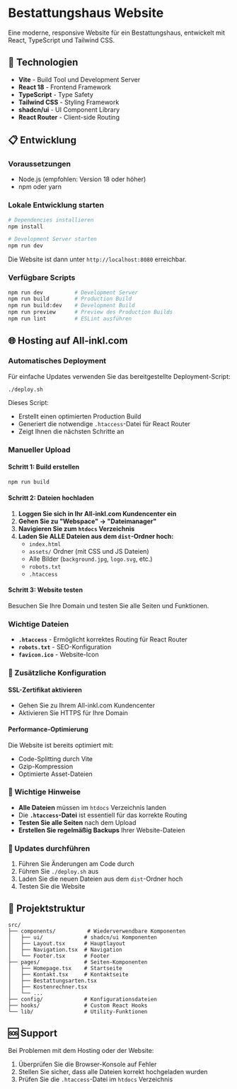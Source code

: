 # Bestattungshaus Website

Eine moderne, responsive Website für ein Bestattungshaus, entwickelt mit React, TypeScript und Tailwind CSS.

## 🚀 Technologien

- **Vite** - Build Tool und Development Server
- **React 18** - Frontend Framework
- **TypeScript** - Type Safety
- **Tailwind CSS** - Styling Framework
- **shadcn/ui** - UI Component Library
- **React Router** - Client-side Routing

## 📋 Entwicklung

### Voraussetzungen
- Node.js (empfohlen: Version 18 oder höher)
- npm oder yarn

### Lokale Entwicklung starten

```bash
# Dependencies installieren
npm install

# Development Server starten
npm run dev
```

Die Website ist dann unter `http://localhost:8080` erreichbar.

### Verfügbare Scripts

```bash
npm run dev          # Development Server
npm run build        # Production Build
npm run build:dev    # Development Build
npm run preview      # Preview des Production Builds
npm run lint         # ESLint ausführen
```

## 🌐 Hosting auf All-inkl.com

### Automatisches Deployment

Für einfache Updates verwenden Sie das bereitgestellte Deployment-Script:

```bash
./deploy.sh
```

Dieses Script:
- Erstellt einen optimierten Production Build
- Generiert die notwendige `.htaccess`-Datei für React Router
- Zeigt Ihnen die nächsten Schritte an

### Manueller Upload

#### Schritt 1: Build erstellen
```bash
npm run build
```

#### Schritt 2: Dateien hochladen
1. **Loggen Sie sich in Ihr All-inkl.com Kundencenter ein**
2. **Gehen Sie zu "Webspace" → "Dateimanager"**
3. **Navigieren Sie zum `htdocs` Verzeichnis**
4. **Laden Sie ALLE Dateien aus dem `dist`-Ordner hoch:**
   - `index.html`
   - `assets/` Ordner (mit CSS und JS Dateien)
   - Alle Bilder (`background.jpg`, `logo.svg`, etc.)
   - `robots.txt`
   - `.htaccess`

#### Schritt 3: Website testen
Besuchen Sie Ihre Domain und testen Sie alle Seiten und Funktionen.

### Wichtige Dateien

- **`.htaccess`** - Ermöglicht korrektes Routing für React Router
- **`robots.txt`** - SEO-Konfiguration
- **`favicon.ico`** - Website-Icon

### 🔧 Zusätzliche Konfiguration

#### SSL-Zertifikat aktivieren
- Gehen Sie zu Ihrem All-inkl.com Kundencenter
- Aktivieren Sie HTTPS für Ihre Domain

#### Performance-Optimierung
Die Website ist bereits optimiert mit:
- Code-Splitting durch Vite
- Gzip-Kompression
- Optimierte Asset-Dateien

### 🚨 Wichtige Hinweise

- **Alle Dateien** müssen im `htdocs` Verzeichnis landen
- Die **`.htaccess`-Datei** ist essentiell für das korrekte Routing
- **Testen Sie alle Seiten** nach dem Upload
- **Erstellen Sie regelmäßig Backups** Ihrer Website-Dateien

### 🔄 Updates durchführen

1. Führen Sie Änderungen am Code durch
2. Führen Sie `./deploy.sh` aus
3. Laden Sie die neuen Dateien aus dem `dist`-Ordner hoch
4. Testen Sie die Website

## 📁 Projektstruktur

```
src/
├── components/          # Wiederverwendbare Komponenten
│   ├── ui/             # shadcn/ui Komponenten
│   ├── Layout.tsx      # Hauptlayout
│   ├── Navigation.tsx  # Navigation
│   └── Footer.tsx      # Footer
├── pages/              # Seiten-Komponenten
│   ├── Homepage.tsx    # Startseite
│   ├── Kontakt.tsx     # Kontaktseite
│   ├── Bestattungsarten.tsx
│   ├── Kostenrechner.tsx
│   └── ...
├── config/             # Konfigurationsdateien
├── hooks/              # Custom React Hooks
└── lib/                # Utility-Funktionen
```

## 🆘 Support

Bei Problemen mit dem Hosting oder der Website:
1. Überprüfen Sie die Browser-Konsole auf Fehler
2. Stellen Sie sicher, dass alle Dateien korrekt hochgeladen wurden
3. Prüfen Sie die `.htaccess`-Datei im `htdocs` Verzeichnis
